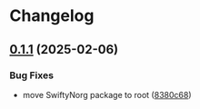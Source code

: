 # Changelog

## [0.1.1](https://github.com/boltlessengineer/SwiftyNorg/compare/v0.1.0...v0.1.1) (2025-02-06)


### Bug Fixes

* move SwiftyNorg package to root ([8380c68](https://github.com/boltlessengineer/SwiftyNorg/commit/8380c68b80763572cc0444d9cf9c0795d5f1ed4e))
